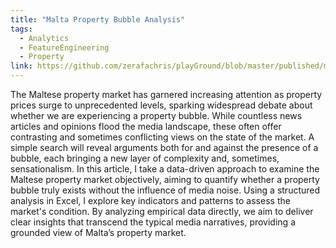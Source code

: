 ```yaml
---
title: "Malta Property Bubble Analysis"
tags:
  - Analytics
  - FeatureEngineering
  - Property
link: https://github.com/zerafachris/playGround/blob/master/published/maltaPropertyBubble/readme.md
---
```


The Maltese property market has garnered increasing attention as property prices surge to unprecedented levels, sparking widespread debate about whether we are experiencing a property bubble. While countless news articles and opinions flood the media landscape, these often offer contrasting and sometimes conflicting views on the state of the market. A simple search will reveal arguments both for and against the presence of a bubble, each bringing a new layer of complexity and, sometimes, sensationalism. In this article, I take a data-driven approach to examine the Maltese property market objectively, aiming to quantify whether a property bubble truly exists without the influence of media noise. Using a structured analysis in Excel, I explore key indicators and patterns to assess the market's condition. By analyzing empirical data directly, we aim to deliver clear insights that transcend the typical media narratives, providing a grounded view of Malta’s property market.
